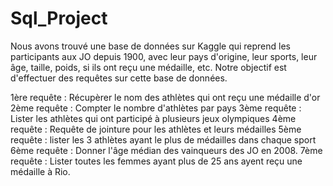# Sql_Project
Nous avons trouvé une base de données sur Kaggle qui reprend les participants aux JO depuis 1900, avec leur pays d'origine, leur sports, leur âge, taille, poids, si ils ont reçu une médaille, etc.
Notre objectif est d'effectuer des requêtes sur cette base de données.

1ère requête : Récupèrer le nom des athlètes qui ont reçu une médaille d'or
2ème requête : Compter le nombre d'athlètes par pays
3ème requête : Lister les athlètes qui ont participé à plusieurs jeux olympiques
4ème requête : Requête de jointure pour les athlètes et leurs médailles
5ème requête : lister les 3 athlètes ayant le plus de médailles dans chaque sport
6ème requête : Donner l'âge médian des vainqueurs des JO en 2008.
7ème requête : Lister toutes les femmes ayant plus de 25 ans ayent reçu une médaille à Rio.
